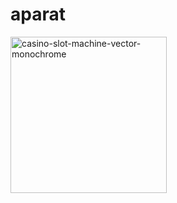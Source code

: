 # aparat
<img width="250" alt="casino-slot-machine-vector-monochrome" src="https://user-images.githubusercontent.com/96508711/161389409-26d62ba7-9c62-4132-9cdc-4cc0d5800d99.png">
